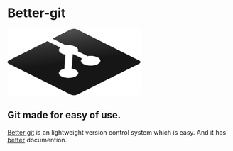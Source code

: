 # Better-git
<img src="readme.png" alt="banner" width="300" height="150" />


## Git made for easy of use.

<ins>Better git</ins> is an lightweight version control system which is easy. And it has <ins>better</ins> documention.
